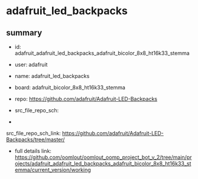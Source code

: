 # adafruit_led_backpacks
 
## summary 
* id: adafruit_adafruit_led_backpacks_adafruit_bicolor_8x8_ht16k33_stemma
* user: adafruit
* name: adafruit_led_backpacks
* board: adafruit_bicolor_8x8_ht16k33_stemma
* repo: https://github.com/adafruit/Adafruit-LED-Backpacks



* src_file_repo_sch: 
*
 src_file_repo_sch_link: https://github.com/adafruit/Adafruit-LED-Backpacks/tree/master/
* full details link: https://github.com/oomlout/oomlout_oomp_project_bot_v_2/tree/main/projects/adafruit_adafruit_led_backpacks_adafruit_bicolor_8x8_ht16k33_stemma/current_version/working  






